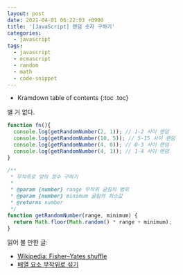 ```yaml
---
layout: post
date: 2021-04-01 06:22:03 +0900
title: '[JavaScript] 랜덤 숫자 구하기'
categories:
  - javascript
tags:
  - javascript
  - ecmascript
  - random
  - math
  - code-snippet
---
```


* Kramdown table of contents
{:toc .toc}

별 거 없다.

```js
function fn(){
  console.log(getRandomNumber(2, 1)); // 1-2 사이 랜덤
  console.log(getRandomNumber(10, 5)); // 5-15 사이 랜덤
  console.log(getRandomNumber(4, 0)); // 0-3 사이 랜덤
  console.log(getRandomNumber(4, 1)); // 1-4 사이 랜덤
}

/**
 * 무작위로 양의 정수 구하기
 *
 * @param {number} range 무작위 굴림의 범위
 * @param {number} minimum 굴림의 최소값
 * @returns number
 */
function getRandomNumber(range, minimum) {
  return Math.floor(Math.random() * range + minimum);
}
```

읽어 볼 만한 글:

- [Wikipedia: Fisher–Yates shuffle](https://en.wikipedia.org/wiki/Fisher%E2%80%93Yates_shuffle)
- [배열 요소 무작위로 섞기](https://ko.javascript.info/task/shuffle)
